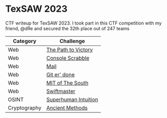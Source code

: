 # TexSAW 2023
CTF writeup for TexSAW 2023. I took part in this CTF competition with my friend, @dRe and secured the 32th place out of 247 teams

| Category | Challenge |
| --- | --- |
| Web | [The Path to Victory](/TexSAW%202023/The%20Path%20to%20Victory/)
| Web | [Console Scrabble](/TexSAW%202023/Console%20Scrabble/)
| Web | [Mail](/TexSAW%202023/Mail/)
| Web | [Git er' done](/TexSAW%202023/Git%20er'%20done/)
| Web | [MIT of The South](/TexSAW%202023/MIT%20of%20The%20South/)
| Web | [Swiftmaster](/TexSAW%202023/Swiftmaster/)
| OSINT | [Superhuman Intuition](/TexSAW%202023/Superhuman%20Intuition/)
| Cryptography | [Ancient Methods](/TexSAW%202023/Ancient%20Methods//)